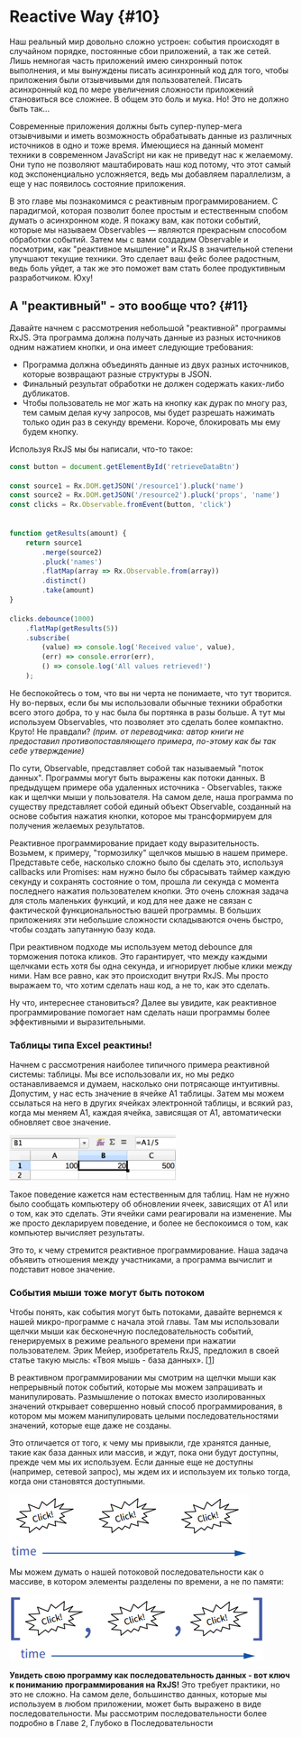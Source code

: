 # Reactive Way {#10}

Наш реальный мир довольно сложно устроен: события происходят в случайном порядке, постоянные сбои приложений, а так же сетей. Лишь немногая часть приложений имею синхронный поток выполнения, и мы вынуждены писать асинхронный код для того, чтобы приложения были отзывчивыми для пользователей. Писать асинхронный код по мере увеличения сложности приложений становиться все сложнее. В общем это боль и мука. Но! Это не должно быть так...

Современные приложения должны быть супер-пупер-мега отзывчивыми и иметь возможность обрабатывать данные из различных источников в одно и тоже время. Имеющиеся на данный момент техники в современном JavaScript ни как не приведут нас к желаемому. Они тупо не позволяют маштабировать наш код потому, что этот самый код экспоненциально усложняется, ведь мы добавляем параллелизм, а еще у нас появилось состояние приложения.

В это главе мы познакомимся с реактивным программированием. С парадигмой, которая позволит более простым и естественным спобом думать о асинхронном коде. Я покажу вам, как потоки событий, которые мы называем Observables — являются прекрасным способом обработки событий. Затем мы с вами создадим Observable и посмотрим, как "реактивное мышление" и RxJS в значительной степени улучшают текущие техники. Это сделает ваш фейс более радостным, ведь боль уйдет, а так же это поможет вам стать более продуктивным разработчиком. Юху!

## А "реактивный" - это вообще что? {#11}

Давайте начнем с рассмотрения небольшой "реактивной" программы RxJS. Эта программа должна получать данные из разных источников одним нажатием кнопки, и она имеет следующие требования:

* Программа должна объединять данные из двух разных источников, которые возвращают разные структуры в JSON.
* Финальный результат обработки не должен содержать каких-либо дубликатов.
* Чтобы пользователь не мог жать на кнопку как дурак по многу раз, тем самым делая кучу запросов, мы будет разрешать нажимать только один раз в секунду времени. Короче, блокировать мы ему будем кнопку.

Используя RxJS мы бы написали, что-то такое:

```js
const button = document.getElementById('retrieveDataBtn')

const source1 = Rx.DOM.getJSON('/resource1').pluck('name')
const source2 = Rx.DOM.getJSON('/resource2').pluck('props', 'name')
const clicks = Rx.Observable.fromEvent(button, 'click')


function getResults(amount) {
    return source1
        .merge(source2)
        .pluck('names')
        .flatMap(array => Rx.Observable.from(array))
        .distinct()
        .take(amount)
}

clicks.debounce(1000)
    .flatMap(getResults(5))
    .subscribe(
        (value) => console.log('Received value', value),
        (err) => console.error(err),
        () => console.log('All values retrieved!')
    );
```

Не беспокойтесь о том, что вы ни черта не понимаете, что тут творится. Ну во-первых, если бы мы использовали обычные техники обработки всего этого добра, то у нас была бы портянка в разы больше. А тут мы используем Observables, что позволяет это сделать более компактно. Круто! Не правдали? _\(прим. от переводчика: автор книги не предоставил противопоставляющего примера, по-этому как бы так себе утверждение\)_

По сути, Observable, представляет собой так называемый "поток данных". Программы могут быть выражены как потоки данных. В предыдущем примере оба удаленных источника - Observables, также как и щелчки мыши у пользователя. На самом деле, наша программа по существу представляет собой единый объект Observable, созданный на основе события нажатия кнопки, которое мы трансформируем для получения желаемых результатов.

Реактивное программирование придает коду выразительность. Возьмем, к примеру, "тормозилку" щелчков мышью в нашем примере. Представьте себе, насколько сложно было бы сделать это, используя callbacks или Promises: нам нужно было бы сбрасывать таймер каждую секунду и сохранять состояние о том, прошла ли секунда с момента последнего нажатия пользователем кнопки. Это очень сложная задача для столь маленьких функций, и код для нее даже не связан с фактической функциональностью вашей программы. В больших приложениях эти небольшие сложности складываются очень быстро, чтобы создать запутанную базу кода.

При реактивном подходе мы используем метод debounce для торможения потока кликов. Это гарантирует, что между каждыми щелчками есть хотя бы одна секунда, и игнорирует любые клики между ними. Нам все равно, как это происходит внутри RxJS. Мы просто выражаем то, что хотим сделать наш код, а не то, как это сделать.

Ну что, интереснее становиться? Далее вы увидите, как реактивное программирование помогает нам сделать наши программы более эффективными и выразительными.

### Таблицы типа Excel реактины!

Начнем с рассмотрения наиболее типичного примера реактивной системы: таблицы. Мы все использовали их, но мы редко останавливаемся и думаем, насколько они потрясающе интуитивны. Допустим, у нас есть значение в ячейке A1 таблицы. Затем мы можем ссылаться на него в других ячейках электронной таблицы, и всякий раз, когда мы меняем A1, каждая ячейка, зависящая от A1, автоматически обновляет свое значение.

![](/assets/8f832c9aea.png)

Такое поведение кажется нам естественным для таблиц. Нам не нужно было сообщать компьютеру об обновлении ячеек, зависящих от A1 или о том, как это сделать. Эти ячейки сами реагировали на изменение. Мы же просто декларируем поведение, и более не беспокоимся о том, как компьютер вычисляет результаты.

Это то, к чему стремится реактивное программирование. Наша задача объявить отношения между участниками, а программа вычислит и подставит новое значение.

### События мыши тоже могут быть потоком

Чтобы понять, как события могут быть потоками, давайте вернемся к нашей микро-программе с начала этой главы. Там мы использовали щелчки мыши как бесконечную последовательность событий, генерируемых в режиме реального времени при нажатии пользователем. Эрик Мейер, изобретатель RxJS, предложил в своей статье такую мысль: «Твоя мышь - база данных». \[[1](http://queue.acm.org/detail.cfm?id=2169076)\]

В реактивном программировании мы смотрим на щелчки мыши как непрерывный поток событий, которые мы можем запрашивать и манипулировать. Размышление о потоках вместо изолированных значений открывает совершенно новый способ программирования, в котором мы можем манипулировать целыми последовательностями значений, которые еще даже не созданы.

Это отличается от того, к чему мы привыкли, где хранятся данные, такие как база данных или массив, и ждут, пока они будут доступны, прежде чем мы их используем. Если данные еще не доступны \(например, сетевой запрос\), мы ждем их и используем их только тогда, когда они становятся доступными.

![](/assets/08090bb59d.png)

Мы можем думать о нашей потоковой последовательности как о массиве, в котором элементы разделены по времени, а не по памяти:

![](/assets/b72c87ab70.png)

**Увидеть свою программу как последовательность данных - вот ключ к пониманию программирования на RxJS!** Это требует практики, но это не сложно. На самом деле, большинство данных, которые мы используем в любом приложении, может быть выражено в виде последовательности. Мы рассмотрим последовательности более подробно в Главе 2, Глубоко в Последовательности

